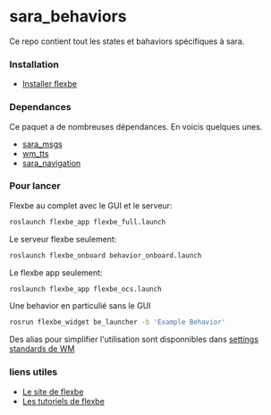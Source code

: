 # sara_behaviors
Ce repo contient tout les states et bahaviors spécifiques à sara.

### Installation
- [Installer flexbe](http://philserver.bplaced.net/fbe/download.php)

### Dependances
Ce paquet a de nombreuses dépendances. En voicis quelques unes.
- [sara_msgs](https://github.com/WalkingMachine/sara_msgs)
- [wm_tts](https://github.com/WalkingMachine/wm_tts)
- [sara_navigation](https://github.com/WalkingMachine/sara_navigation)


### Pour lancer
Flexbe au complet avec le GUI et le serveur:
```sh
roslaunch flexbe_app flexbe_full.launch
```
Le serveur flexbe seulement:
```sh
roslaunch flexbe_onboard behavior_onboard.launch
```
Le flexbe app seulement:
```sh
roslaunch flexbe_app flexbe_ocs.launch
```
Une behavior en particulié sans le GUI
```sh
rosrun flexbe_widget be_launcher -b 'Example Behavior'
```
Des alias pour simplifier l'utilisation sont disponnibles dans [settings standards de WM](https://github.com/WalkingMachine/settings)

### liens utiles
- [Le site de flexbe](http://philserver.bplaced.net/fbe/index.php)
- [Les tutoriels de flexbe](http://wiki.ros.org/flexbe/Tutorials)